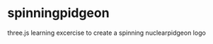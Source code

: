spinningpidgeon
===============

three.js learning excercise to create a spinning nuclearpidgeon logo
